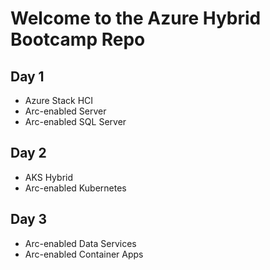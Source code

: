 # Welcome to the Azure Hybrid Bootcamp Repo

## Day 1

 - Azure Stack HCI
 - Arc-enabled Server
 - Arc-enabled SQL Server

## Day 2

 - AKS Hybrid
 - Arc-enabled Kubernetes

## Day 3

 - Arc-enabled Data Services
 - Arc-enabled Container Apps

